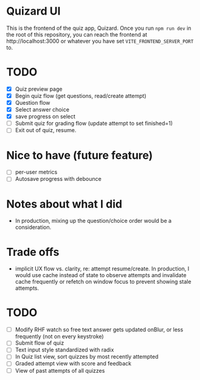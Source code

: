 # Quizard UI

This is the frontend of the quiz app, Quizard. Once you run `npm run dev` in the root of this repository, you can reach the frontend at http://localhost:3000 or whatever you have set `VITE_FRONTEND_SERVER_PORT` to.

# TODO

- [x] Quiz preview page
- [x] Begin quiz flow (get questions, read/create attempt)
- [x] Question flow
- [x] Select answer choice
- [x] save progress on select
- [ ] Submit quiz for grading flow (update attempt to set finished=1)
- [ ] Exit out of quiz, resume.

# Nice to have (future feature)

- [ ] per-user metrics
- [ ] Autosave progress with debounce

# Notes about what I did

- In production, mixing up the question/choice order would be a consideration.

# Trade offs

- implicit UX flow vs. clarity, re: attempt resume/create. In production, I would use cache instead of state to observe attempts and invalidate cache frequently or refetch on window focus to prevent showing stale attempts.

# TODO

- [ ] Modify RHF watch so free text answer gets updated onBlur, or less frequently (not on every keystroke)
- [ ] Submit flow of quiz
- [ ] Text input style standardized with radix
- [ ] In Quiz list view, sort quizzes by most recently attempted
- [ ] Graded attempt view with score and feedback
- [ ] View of past attempts of all quizzes
